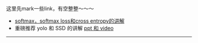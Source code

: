 这里先mark一些link，有空整整～～～  

* [softmax，softmax loss和cross entropy的讲解][link-01]
* 重磅推荐 yolo 和 SSD 的讲解 [ppt 和 video][link-02]






---
[link-01]:https://blog.csdn.net/u014380165/article/details/77284921
[link-02]:https://deepsystems.ai/reviews